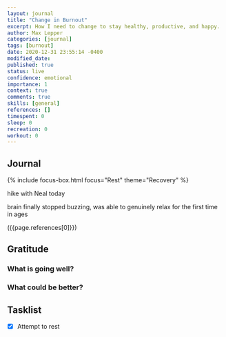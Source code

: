 ```yaml
---
layout: journal
title: "Change in Burnout"
excerpt: How I need to change to stay healthy, productive, and happy.
author: Max Lepper
categories: [journal]
tags: [burnout]
date: 2020-12-31 23:55:14 -0400
modified_date:
published: true
status: live
confidence: emotional
importance: 1
context: true
comments: true
skills: [general]
references: []
timespent: 0
sleep: 0
recreation: 0
workout: 0
---
```


## Journal

{% include focus-box.html focus="Rest" theme="Recovery" %}

hike with Neal today

brain finally stopped buzzing, was able to genuinely relax for the first time in ages


({{page.references[0]}})

## Gratitude

### What is going well?



### What could be better?



## Tasklist

- [x] Attempt to rest
